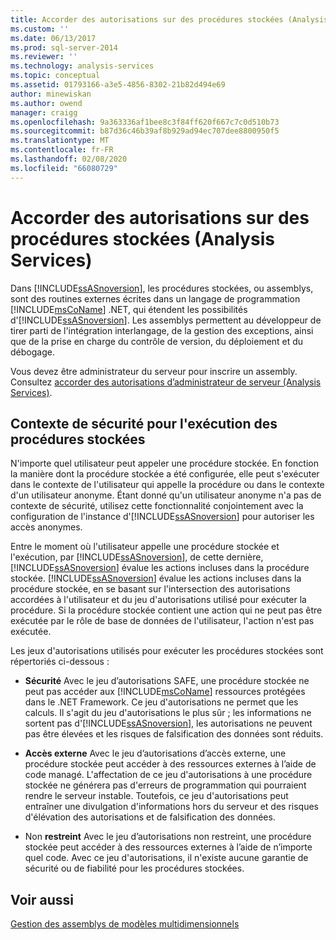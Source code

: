 ```yaml
---
title: Accorder des autorisations sur des procédures stockées (Analysis Services) | Microsoft Docs
ms.custom: ''
ms.date: 06/13/2017
ms.prod: sql-server-2014
ms.reviewer: ''
ms.technology: analysis-services
ms.topic: conceptual
ms.assetid: 01793166-a3e5-4856-8302-21b82d494e69
author: minewiskan
ms.author: owend
manager: craigg
ms.openlocfilehash: 9a363336af1bee8c3f84ff620f667c7c0d510b73
ms.sourcegitcommit: b87d36c46b39af8b929ad94ec707dee8800950f5
ms.translationtype: MT
ms.contentlocale: fr-FR
ms.lasthandoff: 02/08/2020
ms.locfileid: "66080729"
---
```

# <a name="grant-permissions-on-stored-procedures-analysis-services"></a>Accorder des autorisations sur des procédures stockées (Analysis Services)
  Dans [!INCLUDE[ssASnoversion](../includes/ssasnoversion-md.md)], les procédures stockées, ou assemblys, sont des routines externes écrites dans un langage de programmation [!INCLUDE[msCoName](../includes/msconame-md.md)] .NET, qui étendent les possibilités d'[!INCLUDE[ssASnoversion](../includes/ssasnoversion-md.md)]. Les assemblys permettent au développeur de tirer parti de l'intégration interlangage, de la gestion des exceptions, ainsi que de la prise en charge du contrôle de version, du déploiement et du débogage.  
  
 Vous devez être administrateur du serveur pour inscrire un assembly. Consultez [accorder des autorisations d’administrateur de serveur &#40;Analysis Services&#41;](instances/grant-server-admin-rights-to-an-analysis-services-instance.md).  
  
## <a name="security-context-for-stored-procedure-execution"></a>Contexte de sécurité pour l'exécution des procédures stockées  
 N'importe quel utilisateur peut appeler une procédure stockée. En fonction la manière dont la procédure stockée a été configurée, elle peut s'exécuter dans le contexte de l'utilisateur qui appelle la procédure ou dans le contexte d'un utilisateur anonyme. Étant donné qu'un utilisateur anonyme n'a pas de contexte de sécurité, utilisez cette fonctionnalité conjointement avec la configuration de l'instance d'[!INCLUDE[ssASnoversion](../includes/ssasnoversion-md.md)] pour autoriser les accès anonymes.  
  
 Entre le moment où l'utilisateur appelle une procédure stockée et l'exécution, par [!INCLUDE[ssASnoversion](../includes/ssasnoversion-md.md)], de cette dernière, [!INCLUDE[ssASnoversion](../includes/ssasnoversion-md.md)] évalue les actions incluses dans la procédure stockée. 
  [!INCLUDE[ssASnoversion](../includes/ssasnoversion-md.md)] évalue les actions incluses dans la procédure stockée, en se basant sur l'intersection des autorisations accordées à l'utilisateur et du jeu d'autorisations utilisé pour exécuter la procédure. Si la procédure stockée contient une action qui ne peut pas être exécutée par le rôle de base de données de l'utilisateur, l'action n'est pas exécutée.  
  
 Les jeux d'autorisations utilisés pour exécuter les procédures stockées sont répertoriés ci-dessous :  
  
-   **Sécurité** Avec le jeu d’autorisations SAFE, une procédure stockée ne peut pas accéder aux [!INCLUDE[msCoName](../includes/msconame-md.md)] ressources protégées dans le .NET Framework. Ce jeu d'autorisations ne permet que les calculs. Il s'agit du jeu d'autorisations le plus sûr ; les informations ne sortent pas d'[!INCLUDE[ssASnoversion](../includes/ssasnoversion-md.md)], les autorisations ne peuvent pas être élevées et les risques de falsification des données sont réduits.  
  
-   **Accès externe** Avec le jeu d’autorisations d’accès externe, une procédure stockée peut accéder à des ressources externes à l’aide de code managé. L'affectation de ce jeu d'autorisations à une procédure stockée ne générera pas d'erreurs de programmation qui pourraient rendre le serveur instable. Toutefois, ce jeu d'autorisations peut entraîner une divulgation d'informations hors du serveur et des risques d'élévation des autorisations et de falsification des données.  
  
-   Non **restreint** Avec le jeu d’autorisations non restreint, une procédure stockée peut accéder à des ressources externes à l’aide de n’importe quel code. Avec ce jeu d'autorisations, il n'existe aucune garantie de sécurité ou de fiabilité pour les procédures stockées.  
  
## <a name="see-also"></a>Voir aussi  
 [Gestion des assemblys de modèles multidimensionnels](multidimensional-models/multidimensional-model-assemblies-management.md)  
  
  
